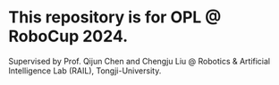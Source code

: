 # This repository is for OPL @ RoboCup 2024.

Supervised by Prof. Qijun Chen and Chengju Liu @ Robotics & Artificial Intelligence Lab (RAIL), Tongji-University.
